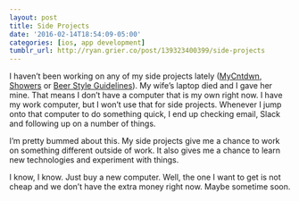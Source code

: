 ```yaml
---
layout: post
title: Side Projects
date: '2016-02-14T18:54:09-05:00'
categories: [ios, app development]
tumblr_url: http://ryan.grier.co/post/139323400399/side-projects
---
```

I haven’t been working on any of my side projects lately ([MyCntdwn](https://itunes.apple.com/us/app/mycntdwn/id293970065?mt=8), [Showers](https://itunes.apple.com/us/app/showers-white-noise-generator/id842747465?mt=8) or [Beer Style Guidelines](https://itunes.apple.com/us/app/beer-style-guidelines/id998139111?mt=8)). My wife’s laptop died and I gave her mine. That means I don’t have a computer that is my own right now. I have my work computer, but I won’t use that for side projects. Whenever I jump onto that computer to do something quick, I end up checking email, Slack and following up on a number of things.

I’m pretty bummed about this. My side projects give me a chance to work on something different outside of work. It also gives me a chance to learn new technologies and experiment with things.

I know, I know. Just buy a new computer. Well, the one I want to get is not cheap and we don’t have the extra money right now. Maybe sometime soon.
